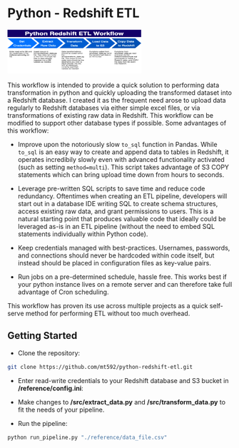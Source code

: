 # Python - Redshift ETL

<img src="workflow.png" alt="Workflow Diagram" width="300" height="100"/>

This workflow is intended to provide a quick solution to performing data transformation in python and quickly uploading the transformed dataset into a Redshift database. I created it as the frequent need arose to upload data regularly to Redshift databases via either simple excel files, or via transformations of existing raw data in Redshift. This workflow can be modified to support other database types if possible. Some advantages of this workflow:

* Improve upon the notoriously slow `to_sql` function in Pandas. While `to_sql` is an easy way to create and append data to tables in Redshift, it operates incredibily slowly even with advanced functionality activated (such as setting `method=multi`). This script takes advantage of S3 COPY statements which can bring upload time down from hours to seconds. 

* Leverage pre-written SQL scripts to save time and reduce code redundancy. Oftentimes when creating an ETL pipeline, developers will start out in a database IDE writing SQL to create schema structures, access existing raw data, and grant permissions to users. This is a natural starting point that produces valuable code that ideally could be leveraged as-is in an ETL pipeline (without the need to embed SQL statements individually within Python code).

* Keep credentials managed with best-practices. Usernames, passwords, and connections should never be hardcoded within code itself, but instead should be placed in configuration files as key-value pairs.

* Run jobs on a pre-determined schedule, hassle free. This works best if your python instance lives on a remote server and can therefore take full advantage of Cron scheduling. 

This workflow has proven its use across multiple projects as a quick self-serve method for performing ETL without too much overhead. 

## Getting Started

* Clone the repository:

```bash
git clone https://github.com/mt592/python-redshift-etl.git
```

* Enter read-write credentials to your Redshift database and S3 bucket in **/reference/config.ini**:

* Make changes to **/src/extract_data.py** and **/src/transform_data.py** to fit the needs of your pipeline.

* Run the pipeline:
```bash
python run_pipeline.py "./reference/data_file.csv"
```

